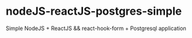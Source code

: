 # nodeJS-reactJS-postgres-simple
Simple NodeJS + ReactJS &amp;&amp; react-hook-form + Postgresql application
